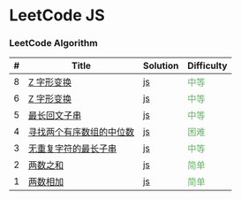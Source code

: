 LeetCode JS
========

### LeetCode Algorithm


| # | Title | Solution | Difficulty |
|---| ----- | -------- | ---------- |
|8|[Z 字形变换](https://leetcode-cn.com/problems/zigzag-conversion/) | [js](./algorithms/js/zigzag-conversion/zigzag-conversion.js)|<font color=#5cb85c>中等</font>  |
|6|[Z 字形变换](https://leetcode-cn.com/problems/zigzag-conversion/) | [js](./algorithms/js/zigzag-conversion/zigzag-conversion.js)|<font color=#5cb85c>中等</font>  |
|5|[最长回文子串](https://leetcode-cn.com/problems/longest-palindromic-substring/) | [js](./algorithms/js/longest-palindromic-substring/longest-palindromic-substring.js)|<font color=#5cb85c>中等</font>  |
|4|[寻找两个有序数组的中位数](https://leetcode-cn.com/problems/median-of-two-sorted-arrays/) | [js](./algorithms/js/median-of-two-sorted-arrays/median-of-two-sorted-arrays.js)|<font color=#5cb85c>困难</font>  |
|3|[无重复字符的最长子串](https://leetcode-cn.com/problems/longest-substring-without-repeating-characters/) | [js](./algorithms/js/longest-substring-without-repeating-characters/longest-substring-without-repeating-characters.js)|<font color=#5cb85c>中等</font>  |
|2|[两数之和](https://leetcode-cn.com/problems/two-sum/) | [js](./algorithms/js/two-sum/two-sum.js)|<font color=#5cb85c>简单</font>  |
|1|[两数相加](https://leetcode-cn.com/problems/add-two-numbers/) | [js](./algorithms/js/add-two-numbers/add-two-numbers.js)|<font color=#5cb85c>简单</font>  |